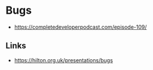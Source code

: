 # Bugs

- https://completedeveloperpodcast.com/episode-109/

## Links 

- https://hilton.org.uk/presentations/bugs
